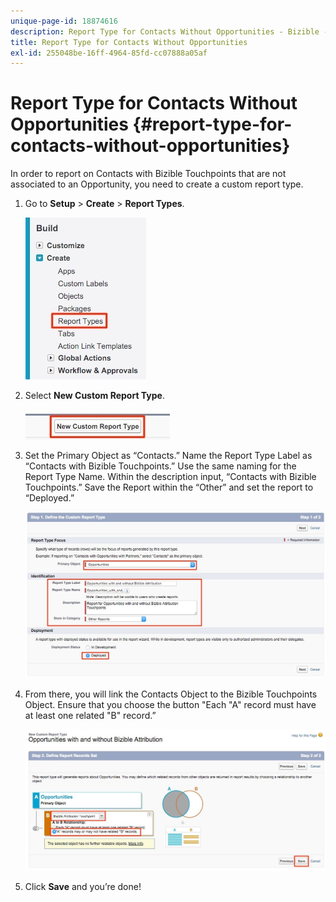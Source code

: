 ```yaml
---
unique-page-id: 18874616
description: Report Type for Contacts Without Opportunities - Bizible - Product Documentation
title: Report Type for Contacts Without Opportunities
exl-id: 255048be-16ff-4964-85fd-cc07888a05af
---
```

# Report Type for Contacts Without Opportunities {#report-type-for-contacts-without-opportunities}

In order to report on Contacts with Bizible Touchpoints that are not associated to an Opportunity, you need to create a custom report type.

1. Go to **Setup** > **Create** > **Report Types**.

   ![](assets/1.jpg)

1. Select **New Custom Report Type**.

   ![](assets/2.jpg)

1. Set the Primary Object as “Contacts.” Name the Report Type Label as “Contacts with Bizible Touchpoints.” Use the same naming for the Report Type Name. Within the description input, “Contacts with Bizible Touchpoints.” Save the Report within the “Other” and set the report to “Deployed.”

   ![](assets/3.jpg)

1. From there, you will link the Contacts Object to the Bizible Touchpoints Object. Ensure that you choose the button "Each "A" record must have at least one related "B" record.”

   ![](assets/4.jpg)

1. Click **Save** and you’re done!
